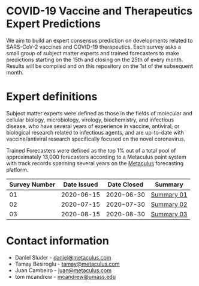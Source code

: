 # COVID-19 Vaccine and Therapeutics Expert Predictions

We aim to build an expert consensus prediction on developments related to SARS-CoV-2 vaccines and COVID-19 therapeutics. 
Each survey asks a small group of subject matter experts and trained forecasters to make predictions starting on the 15th and closing on the 25th of every month.
Results will be compiled and on this repository on the 1st of the subsequent month.

# Expert definitions
Subject matter experts were defined as those in the fields of molecular and cellular biology, microbiology, virology, biochemistry, and infectious disease, who have several years of experience in vaccine, antiviral, or biological research related to infectious agents, and are up-to-date with vaccine/antiviral research specifically focused on the novel coronavirus. 

Trained Forecasters were defined as the top 1% out of a total pool of approximately 13,000 forecasters according to a Metaculus point system with track records spanning several years on the [Metaculus](https://www.metaculus.com/questions/) forecasting platform.

| Survey Number | Date Issued  | Date Closed | Summary
|---|---|---|---|
|01 | 2020-06-15  | 2020-06-30  | [Summary 01](https://works.bepress.com/mcandrew/11/)  |
|02 | 2020-07-15  | 2020-07-30  | [Summary 02](https://works.bepress.com/mcandrew/12/)  |
|03 | 2020-08-15  | 2020-08-30  | [Summary 03](https://works.bepress.com/mcandrew/13/)  |

# Contact information
* Daniel Sluder   - daniel@metaculus.com
* Tamay Besiroglu - tamay@metaculus.com
* Juan Cambeiro   - juan@metaculus.com
* tom mcandrew    - mcandrew@umass.edu
